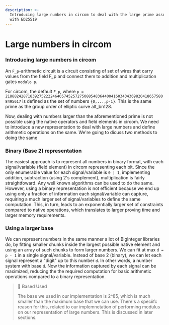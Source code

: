 ```yaml
---
description: >-
  Introducing large numbers in circom to deal with the large prime associated
  with ED25519
---
```


# Large numbers in circom

### Introducing large numbers in circom

An `F_p`-arithmetic circuit is a circuit consisting of set of wires that carry values from the field F\_p and connect them to addition and multiplication gates `modulo p`.

For circom, the default `F_p`, where `p = 21888242871839275222246405745257275088548364400416034343698204186575808495617` is defined as the set of numbers `{0,...,p-1}`. This is the same prime as the group order of elliptic curve alt\_bn128.

Now, dealing with numbers larger than the aforementioned prime is not possible using the native operators and field elements in circom. We need to introduce a new representation to deal with large numbers and define arithmetic operations on the same. We're going to dicuss two methods to doing the same

### Binary (Base 2) representation

The easiest approach is to represent all numbers in binary format, with each signal/variable (field element) in circom representing each bit. Since the only enumerable value for each signal/variable is `0 | 1`, implementing addition, subtraction (using 2's complement), multiplication is fairly straightfoward. Any well known algorithms can be used to do the same. However, using a binary representation is not efficient because we end up using only a fraction of information each signal/variable can capture, requiring a much larger set of signal/variables to define the same computation. This, in turn, leads to an exponentially larger set of constraints compared to native operations, which translates to larger proving time and larger memory requirements.

### Using a larger base

We can represent numbers in the same manner a lot of BigInteger libraries do, by fitting smaller chunks inside the largest possible native element and using an array of such chunks to form larger numbers. We can fit at max `d = p - 1` in a single signal/variable. Instead of base 2 (binary), we can let each signal represent a "digit" up to this number `d`. In other words, a number system with base `d`. Now the information captured by each signal can be maximized, reducing the the required computation for basic arithmetic operations compared to a binary representation.

> 📘 Based Used
>
> The base we used in our implementation is 2^85, which is much smaller than the maximum base that we can use. There's a speciifc reason for this, related to our implemnetation of performing modulus on our representation of large numbers. This is discussed in later sections.

